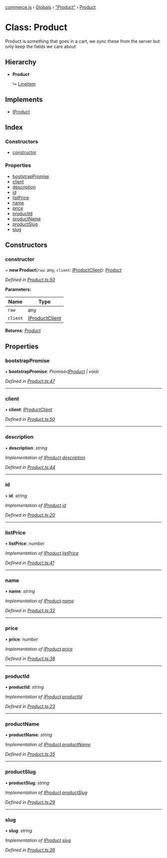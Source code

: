 [commerce.js](../README.md) › [Globals](../globals.md) › ["Product"](../modules/_product_.md) › [Product](_product_.product.md)

# Class: Product

Product is something that goes in a cart, we sync these from the server but
only keep the fields we care about

## Hierarchy

* **Product**

  ↳ [LineItem](_lineitem_.lineitem.md)

## Implements

* [IProduct](../interfaces/_types_.iproduct.md)

## Index

### Constructors

* [constructor](_product_.product.md#constructor)

### Properties

* [bootstrapPromise](_product_.product.md#bootstrappromise)
* [client](_product_.product.md#client)
* [description](_product_.product.md#description)
* [id](_product_.product.md#id)
* [listPrice](_product_.product.md#listprice)
* [name](_product_.product.md#name)
* [price](_product_.product.md#price)
* [productId](_product_.product.md#productid)
* [productName](_product_.product.md#productname)
* [productSlug](_product_.product.md#productslug)
* [slug](_product_.product.md#slug)

## Constructors

###  constructor

\+ **new Product**(`raw`: any, `client`: [IProductClient](../interfaces/_types_.iproductclient.md)): *[Product](_product_.product.md)*

*Defined in [Product.ts:50](https://github.com/shopjs/commerce.js/blob/2ed3fd9/src/Product.ts#L50)*

**Parameters:**

Name | Type |
------ | ------ |
`raw` | any |
`client` | [IProductClient](../interfaces/_types_.iproductclient.md) |

**Returns:** *[Product](_product_.product.md)*

## Properties

###  bootstrapPromise

• **bootstrapPromise**: *Promise‹[IProduct](../interfaces/_types_.iproduct.md) | void›*

*Defined in [Product.ts:47](https://github.com/shopjs/commerce.js/blob/2ed3fd9/src/Product.ts#L47)*

___

###  client

• **client**: *[IProductClient](../interfaces/_types_.iproductclient.md)*

*Defined in [Product.ts:50](https://github.com/shopjs/commerce.js/blob/2ed3fd9/src/Product.ts#L50)*

___

###  description

• **description**: *string*

*Implementation of [IProduct](../interfaces/_types_.iproduct.md).[description](../interfaces/_types_.iproduct.md#description)*

*Defined in [Product.ts:44](https://github.com/shopjs/commerce.js/blob/2ed3fd9/src/Product.ts#L44)*

___

###  id

• **id**: *string*

*Implementation of [IProduct](../interfaces/_types_.iproduct.md).[id](../interfaces/_types_.iproduct.md#id)*

*Defined in [Product.ts:20](https://github.com/shopjs/commerce.js/blob/2ed3fd9/src/Product.ts#L20)*

___

###  listPrice

• **listPrice**: *number*

*Implementation of [IProduct](../interfaces/_types_.iproduct.md).[listPrice](../interfaces/_types_.iproduct.md#listprice)*

*Defined in [Product.ts:41](https://github.com/shopjs/commerce.js/blob/2ed3fd9/src/Product.ts#L41)*

___

###  name

• **name**: *string*

*Implementation of [IProduct](../interfaces/_types_.iproduct.md).[name](../interfaces/_types_.iproduct.md#name)*

*Defined in [Product.ts:32](https://github.com/shopjs/commerce.js/blob/2ed3fd9/src/Product.ts#L32)*

___

###  price

• **price**: *number*

*Implementation of [IProduct](../interfaces/_types_.iproduct.md).[price](../interfaces/_types_.iproduct.md#price)*

*Defined in [Product.ts:38](https://github.com/shopjs/commerce.js/blob/2ed3fd9/src/Product.ts#L38)*

___

###  productId

• **productId**: *string*

*Implementation of [IProduct](../interfaces/_types_.iproduct.md).[productId](../interfaces/_types_.iproduct.md#productid)*

*Defined in [Product.ts:23](https://github.com/shopjs/commerce.js/blob/2ed3fd9/src/Product.ts#L23)*

___

###  productName

• **productName**: *string*

*Implementation of [IProduct](../interfaces/_types_.iproduct.md).[productName](../interfaces/_types_.iproduct.md#productname)*

*Defined in [Product.ts:35](https://github.com/shopjs/commerce.js/blob/2ed3fd9/src/Product.ts#L35)*

___

###  productSlug

• **productSlug**: *string*

*Implementation of [IProduct](../interfaces/_types_.iproduct.md).[productSlug](../interfaces/_types_.iproduct.md#productslug)*

*Defined in [Product.ts:29](https://github.com/shopjs/commerce.js/blob/2ed3fd9/src/Product.ts#L29)*

___

###  slug

• **slug**: *string*

*Implementation of [IProduct](../interfaces/_types_.iproduct.md).[slug](../interfaces/_types_.iproduct.md#slug)*

*Defined in [Product.ts:26](https://github.com/shopjs/commerce.js/blob/2ed3fd9/src/Product.ts#L26)*
